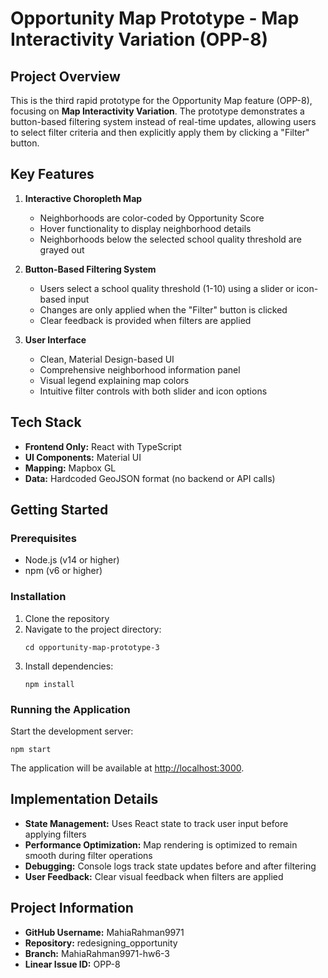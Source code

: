 # Opportunity Map Prototype - Map Interactivity Variation (OPP-8)

## Project Overview

This is the third rapid prototype for the Opportunity Map feature (OPP-8), focusing on **Map Interactivity Variation**. The prototype demonstrates a button-based filtering system instead of real-time updates, allowing users to select filter criteria and then explicitly apply them by clicking a "Filter" button.

## Key Features

1. **Interactive Choropleth Map**
   - Neighborhoods are color-coded by Opportunity Score
   - Hover functionality to display neighborhood details
   - Neighborhoods below the selected school quality threshold are grayed out

2. **Button-Based Filtering System**
   - Users select a school quality threshold (1-10) using a slider or icon-based input
   - Changes are only applied when the "Filter" button is clicked
   - Clear feedback is provided when filters are applied

3. **User Interface**
   - Clean, Material Design-based UI
   - Comprehensive neighborhood information panel
   - Visual legend explaining map colors
   - Intuitive filter controls with both slider and icon options

## Tech Stack

- **Frontend Only:** React with TypeScript
- **UI Components:** Material UI
- **Mapping:** Mapbox GL
- **Data:** Hardcoded GeoJSON format (no backend or API calls)

## Getting Started

### Prerequisites

- Node.js (v14 or higher)
- npm (v6 or higher)

### Installation

1. Clone the repository
2. Navigate to the project directory:
   ```
   cd opportunity-map-prototype-3
   ```
3. Install dependencies:
   ```
   npm install
   ```

### Running the Application

Start the development server:
```
npm start
```

The application will be available at [http://localhost:3000](http://localhost:3000).

## Implementation Details

- **State Management:** Uses React state to track user input before applying filters
- **Performance Optimization:** Map rendering is optimized to remain smooth during filter operations
- **Debugging:** Console logs track state updates before and after filtering
- **User Feedback:** Clear visual feedback when filters are applied

## Project Information

- **GitHub Username:** MahiaRahman9971
- **Repository:** redesigning_opportunity
- **Branch:** MahiaRahman9971-hw6-3
- **Linear Issue ID:** OPP-8
